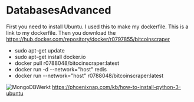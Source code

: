 # DatabasesAdvanced
First you need to install Ubuntu. I used this to make my dockerfile.
This is a link to my dockerfile.
Then you download the 
https://hub.docker.com/repository/docker/r0797855/bitcoinscraper

- sudo apt-get update
- sudo apt-get install docker.io
- docker pull r0788048/bitocinscraper:latest
- docker run -d --network="host" redis
- docker run --network="host" r0788048/bitcoinscraper:latest


![MongoDBWerkt](https://user-images.githubusercontent.com/79083840/109400704-6ee56400-794a-11eb-97c4-77d7b02acdcf.PNG)
https://phoenixnap.com/kb/how-to-install-python-3-ubuntu


